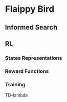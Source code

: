 # Flaippy Bird

## Informed Search
## RL

### States Representations
### Reward Functions
### Training
TD-lambda